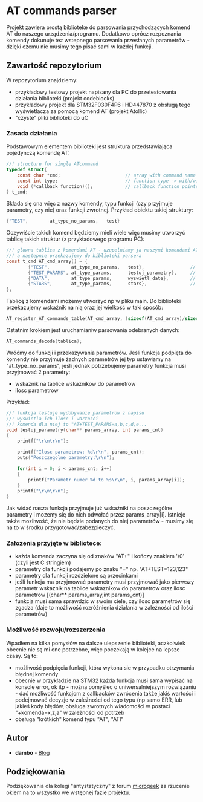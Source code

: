 # AT commands parser

Projekt zawiera prostą biblioteke do parsowania przychodzących komend AT do naszego urządzenia/programu. Dodatkowo oprócz rozpoznania komendy dokunuje tez wstepnego parsowania przesłanych parametrów - dzięki czemu nie musimy tego pisać sami w każdej funkcji.

## Zawartość repozytorium

W repozytorium znajdziemy:
* przykładowy testowy projekt napisany dla PC do przetestowania działania biblioteki (projekt codeblocks)
* przykładowy projekt dla STM32F030F4P6 i HD447870 z obsługą tego wyświetlacza za pomocą komend AT (projekt Atollic)
* "czyste" pliki biblioteki do uC

### Zasada działania

Podstawowym elementem biblioteki jest struktura przedstawiająca pojedynczą komendę AT:
```c
//! structure for single ATcommand
typedef struct{
	const char *cmd;                        // array with command name
	const int type;                         // function type -> with/without params
	void (*callback_function)();            // callback function pointer
} t_cmd;
```
Składa się ona więc z nazwy komendy, typu funkcji (czy przyjmuje parametry, czy nie) oraz funkcji zwrotnej.
Przykład obiektu takiej struktury:
```C
{"TEST",        at_type_no_params,   test}
```
Oczywiście takich komend będziemy mieli wiele więc musimy utworzyć tablicę takich struktur (z przykładowego programu PC):
```C
//! glowna tablica z komendami AT - uzupelniamy ja naszymi komendami AT
//! a nastepnie przekazujemy do biblioteki parsera
const t_cmd AT_cmd_array[] = {
		{"TEST",        at_type_no_params,   test},                 // funkcja testujaca - pierwsza funkcja do testow biblioteki
		{"TEST_PARAMS", at_type_params,      testuj_parametry},     // wyswietlenie parametrow - test parsowania
		{"DATA",        at_type_params,      wyswietl_date},        // wyswietlenie daty - test parsowania
		{"STARS",       at_type_params,      stars},                // wyswietlenie gwiazdek - test parsowania
};
```
Tablicę z komendami możemy utworzyć np w pliku main. Do biblioteki przekazujemy wskaźnik na nią oraz jej wielkość w taki sposób:
```C
AT_register_AT_commands_table(AT_cmd_array, (sizeof(AT_cmd_array)/sizeof(AT_cmd_array[0])));
```
Ostatnim krokiem jest uruchamianiw parsowania odebranych danych:
```C
AT_commands_decode(tablica);
```

Wróćmy do funkcji i przekazywania parametrów. Jeśli funkcja podpięta do komendy nie przyjmuje żadnych parametrów jej typ ustawiamy na "at_type_no_params", jeśli jednak potrzebujemy parametry funkcja musi przyjmować 2 parametry: 
* wskaznik na tablice wskaznikow do parametrow 
* ilosc parametrow

Przykład:
```C
//! funkcja testuje wydobywanie parametrow z napisu
//! wyswietla ich ilosc i wartosci
//! komenda dla niej to "AT+TEST_PARAMS=a,b,c,d,e...
void testuj_parametry(char** params_array, int params_cnt)
{
    printf("\r\n\r\n");

    printf("Ilosc parametrow: %d\r\n", params_cnt);
    puts("Poszczegolne parametry:\r\n");

    for(int i = 0; i < params_cnt; i++)
    {
        printf("Parametr numer %d to %s\r\n", i, params_array[i]);
    }
    printf("\r\n\r\n");
}
```
Jak widać nasza funkcja przyjmuje już wskaźniki na poszczególne parametry i mozemy się do nich odwołać przez params_array[i]. Istnieje także mozliwość, że nie będzie podanych do niej parametrów - musimy się na to w środku przygotować/zabezpieczyć.
### Załozenia przyjęte w bibliotece:

* każda komenda zaczyna się od znaków "AT+" i kończy znakiem '\0' (czyli jest C stringiem)
* parametry dla funkcji podajemy po znaku "=" np. "AT+TEST=123,123"
* parametry dla funkcji rozdzielone są przecinkami
* jeśli funkcja ma przyjmować parametry musi przyjmować jako pierwszy parametr wskaznik na tablice wskaznikow do parametrow oraz ilosc parametrow [(char** params_array,int params_cnt)]
* funkcja musi sama sprawdzic w swoim ciele, czy ilosc parametrów się zgadza (daje to możliwość rozróżnienia działania w zależności od ilości parametrów)

### Możliwość rozwoju/rozszerzenia

Wpadłem na kilka pomysłów na dalsze ulepszenie biblioteki, aczkolwiek obecnie nie są mi one potrzebne, więc poczekają w kolejce na lepsze czasy. Są to:
* możliwość podpięcia funkcji, która wykona sie w przypadku otrzymania błędnej komendy
* obecnie w przykładzie na STM32 każda funkcja musi sama wypisać na konsole error, ok itp - można pomyślec o uniwersalniejszym rozwiązaniu - dać możliwość funkcjom z callbacków zwrócenia także jakiś wartości i podejmować decyzje w zależności od tego typu (np samo ERR, lub jakieś kody błędów, obsługa zwrotnych wiadomości w postaci "+komenda=x,z,a" w zależności od potrzeb
* obsługa "krótkich" komend typu "AT", "ATI"

## Autor

* **dambo** - [Blog](http://projektydmb.blogspot.com)

## Podziękowania

Podziękowania dla kolegi "antystatyczny" z forum [microgeek]([https://microgeek.eu) za rzucenie okiem na to wszystko we wstępnej fazie projektu.

